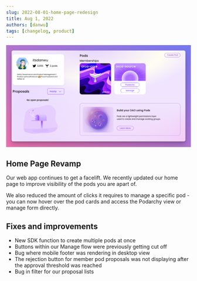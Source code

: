 ```yaml
---
slug: 2022-08-01-home-page-redesign
title: Aug 1, 2022
authors: [danwu]
tags: [changelog, product]
---
```


![Updated Home Page](./home-page-redesign.png)

## Home Page Revamp
Our web app continues to get a facelift. We recently updated our home page to improve visibility of the pods you are apart of. 

<!--truncate-->

We also reduced the amount of clicks it requires to manage a specific pod - you can now hover over the pod cards and access the Podarchy view or manage form directly.

## Fixes and improvements

- New SDK function to create multiple pods at once
- Buttons within our Manage flow were previously getting cut off
- Bug where mobile footer was rendering in desktop view
- The rejection button for member pod proposals was not displaying after the approval threshold was reached
- Bug in filter for our proposal lists